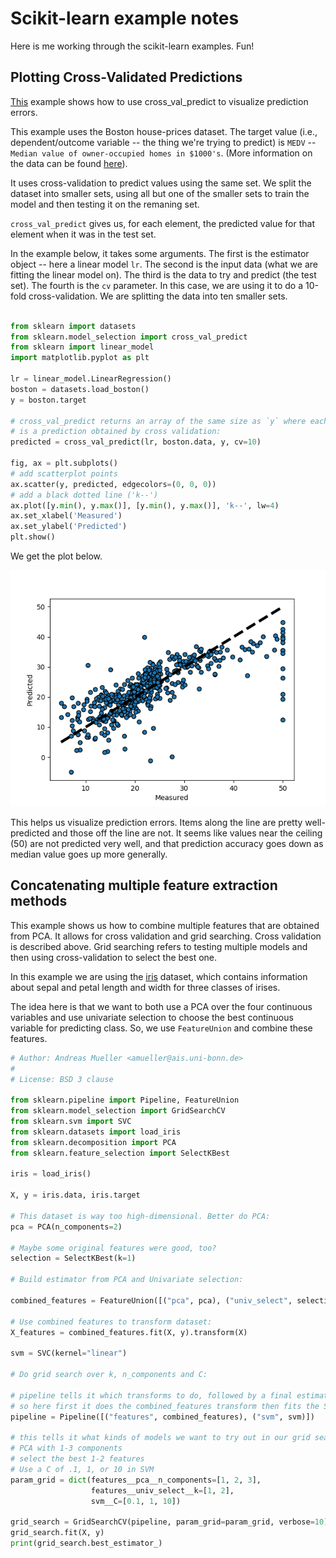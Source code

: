 # Scikit-learn example notes

Here is me working through the scikit-learn examples. Fun!

## Plotting Cross-Validated Predictions

[This](http://scikit-learn.org/stable/auto_examples/plot_cv_predict.html#sphx-glr-auto-examples-plot-cv-predict-py) example shows how to use cross_val_predict to visualize prediction errors.

This example uses the Boston house-prices dataset. The target value (i.e., dependent/outcome variable -- the thing we're trying to predict) is `MEDV` -- `Median value of owner-occupied homes in $1000's`. (More information on the data can be found [here](http://archive.ics.uci.edu/ml/machine-learning-databases/housing/housing.names)).

It uses cross-validation to predict values using the same set. We split the dataset into smaller sets, using all but one of the smaller sets to train the model and then testing it on the remaning set. 

`cross_val_predict` gives us, for each element, the predicted value for that element when it was in the test set.

In the example below, it takes some arguments. The first is the estimator object -- here a linear model `lr`. The second is the input data (what we are fitting the linear model on). The third is the data to try and predict (the test set). The fourth is the `cv` parameter. In this case, we are using it to do a 10-fold cross-validation. We are splitting the data into ten smaller sets.

```python

from sklearn import datasets
from sklearn.model_selection import cross_val_predict
from sklearn import linear_model
import matplotlib.pyplot as plt

lr = linear_model.LinearRegression()
boston = datasets.load_boston()
y = boston.target

# cross_val_predict returns an array of the same size as `y` where each entry
# is a prediction obtained by cross validation:
predicted = cross_val_predict(lr, boston.data, y, cv=10)

fig, ax = plt.subplots()
# add scatterplot points
ax.scatter(y, predicted, edgecolors=(0, 0, 0))
# add a black dotted line ('k--')
ax.plot([y.min(), y.max()], [y.min(), y.max()], 'k--', lw=4)
ax.set_xlabel('Measured')
ax.set_ylabel('Predicted')
plt.show()

```

We get the plot below.

![example-1](./Images/ex1.png)

This helps us visualize prediction errors. Items along the line are pretty well-predicted and those off the line are not. It seems like values near the ceiling (50) are not predicted very well, and that prediction accuracy goes down as median value goes up more generally.

## Concatenating multiple feature extraction methods

This example shows us how to combine multiple features that are obtained from PCA. It allows for cross validation and grid searching. Cross validation is described above. Grid searching refers to testing multiple models and then using cross-validation to select the best one.

In this example we are using the [iris](https://archive.ics.uci.edu/ml/datasets/iris) dataset, which contains information about sepal and petal length and width for three classes of irises.

The idea here is that we want to both use a PCA over the four continuous variables and use univariate selection to choose the best continuous variable for predicting class. So, we use `FeatureUnion` and combine these features.

```python
# Author: Andreas Mueller <amueller@ais.uni-bonn.de>
#
# License: BSD 3 clause

from sklearn.pipeline import Pipeline, FeatureUnion
from sklearn.model_selection import GridSearchCV
from sklearn.svm import SVC
from sklearn.datasets import load_iris
from sklearn.decomposition import PCA
from sklearn.feature_selection import SelectKBest

iris = load_iris()

X, y = iris.data, iris.target

# This dataset is way too high-dimensional. Better do PCA:
pca = PCA(n_components=2)

# Maybe some original features were good, too?
selection = SelectKBest(k=1)

# Build estimator from PCA and Univariate selection:

combined_features = FeatureUnion([("pca", pca), ("univ_select", selection)])

# Use combined features to transform dataset:
X_features = combined_features.fit(X, y).transform(X)

svm = SVC(kernel="linear")

# Do grid search over k, n_components and C:

# pipeline tells it which transforms to do, followed by a final estimator
# so here first it does the combined_features transform then fits the SVM
pipeline = Pipeline([("features", combined_features), ("svm", svm)])

# this tells it what kinds of models we want to try out in our grid search
# PCA with 1-3 components
# select the best 1-2 features
# Use a C of .1, 1, or 10 in SVM
param_grid = dict(features__pca__n_components=[1, 2, 3],
                  features__univ_select__k=[1, 2],
                  svm__C=[0.1, 1, 10])

grid_search = GridSearchCV(pipeline, param_grid=param_grid, verbose=10)
grid_search.fit(X, y)
print(grid_search.best_estimator_)

```